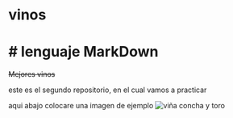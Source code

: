 # vinos
# # lenguaje MarkDown
~~Mejores vinos~~

este es el segundo repositorio, en el cual vamos a practicar




aqui abajo colocare una imagen de ejemplo
![viña concha y toro](https://www.google.com/url?sa=i&url=https://www.vinetur.com/2016121226542/don-melchor-2012-de-vina-concha-y-toro-dentro-de-los-top-100-vinos-del-2016.html&psig=AOvVaw0dxRnY8BaA-Vz2GAuBDU1R&ust=1588914288189000&source=images&cd=vfe&ved=0CAIQjRxqFwoTCKjy-ZH9oOkCFQAAAAAdAAAAABAD)
